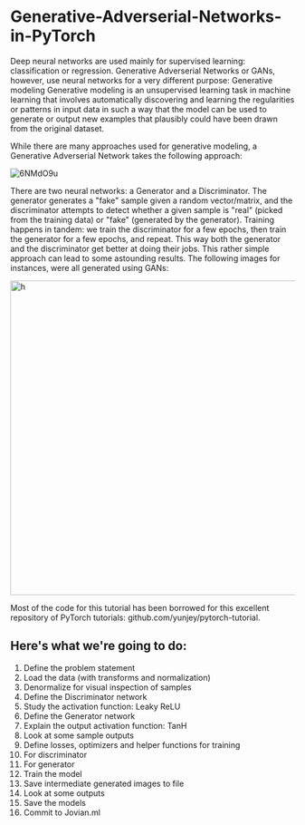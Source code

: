 # Generative-Adverserial-Networks-in-PyTorch
Deep neural networks are used mainly for supervised learning: classification or regression. Generative Adverserial Networks or GANs, however, use neural networks for a very different purpose: Generative modeling  Generative modeling is an unsupervised learning task in machine learning that involves automatically discovering and learning the regularities or patterns in input data in such a way that the model can be used to generate or output new examples that plausibly could have been drawn from the original dataset.

While there are many approaches used for generative modeling, a Generative Adverserial Network takes the following approach:
 
![6NMdO9u](https://user-images.githubusercontent.com/39052765/85935734-9692b100-b911-11ea-884e-805bc00d5aa7.png)

There are two neural networks: a Generator and a Discriminator. The generator generates a "fake" sample given a random vector/matrix, and the discriminator attempts to detect whether a given sample is "real" (picked from the training data) or "fake" (generated by the generator). Training happens in tandem: we train the discriminator for a few epochs, then train the generator for a few epochs, and repeat. This way both the generator and the discriminator get better at doing their jobs. This rather simple approach can lead to some astounding results. The following images for instances, were all generated using GANs:

<img width="555" alt="h" src="https://user-images.githubusercontent.com/39052765/85935861-bc6c8580-b912-11ea-8cf3-2d4a37733d15.png">

Most of the code for this tutorial has been borrowed for this excellent repository of PyTorch tutorials: github.com/yunjey/pytorch-tutorial.

## Here's what we're going to do:
1. Define the problem statement
2. Load the data (with transforms and normalization)
3. Denormalize for visual inspection of samples
4. Define the Discriminator network
5. Study the activation function: Leaky ReLU
6. Define the Generator network
7. Explain the output activation function: TanH
8. Look at some sample outputs
9. Define losses, optimizers and helper functions for training
10. For discriminator
11. For generator
12. Train the model
13. Save intermediate generated images to file
14. Look at some outputs
15. Save the models
16. Commit to Jovian.ml
